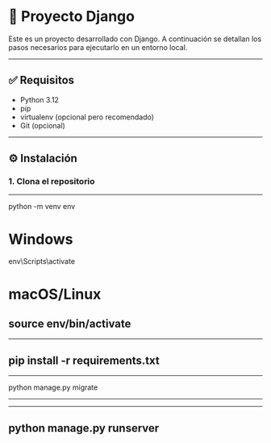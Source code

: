 # 🐍 Proyecto Django

Este es un proyecto desarrollado con Django. A continuación se detallan los pasos necesarios para ejecutarlo en un entorno local.

---

## ✅ Requisitos

- Python 3.12
- pip
- virtualenv (opcional pero recomendado)
- Git (opcional)

---

## ⚙️ Instalación

### 1. Clona el repositorio

---

python -m venv env
# Windows
env\Scripts\activate
# macOS/Linux
source env/bin/activate
---

---
pip install -r requirements.txt
----

----
python manage.py migrate

----


----

python manage.py runserver
----
